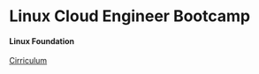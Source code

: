 # Linux Cloud Engineer Bootcamp
#### Linux Foundation

[Cirriculum](https://drive.google.com/file/d/1lKcb2azxULSIlQVJ9YNCpfJl5ytv187p/view)